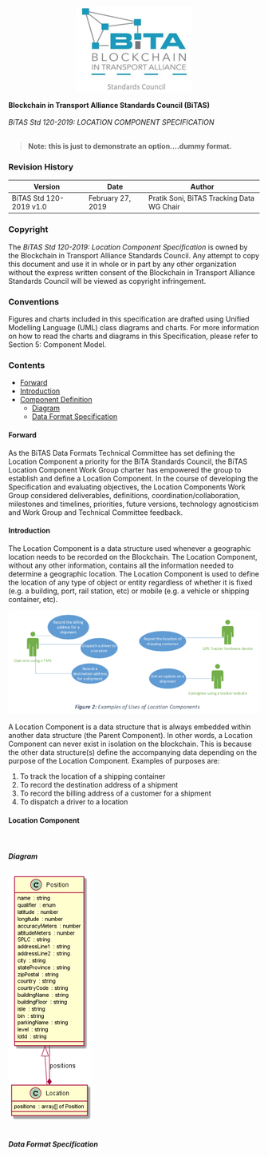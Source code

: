 <p align="center">
  <img src="bsc-logo.png">
</p>

**Blockchain in Transport Alliance Standards Council (BiTAS)**
</br></br>
*BiTAS Std 120-2019: LOCATION COMPONENT SPECIFICATION*
</br></br>


> **Note:  this is just to demonstrate an option....dummy format.**

### Revision History

Version | Date | Author
---------|----------|---------
 BiTAS Std 120-2019 v1.0 | February 27, 2019 | Pratik Soni, BiTAS Tracking Data WG Chair

### Copyright

The *BiTAS Std 120-2019: Location Component Specification* is owned by the Blockchain in Transport Alliance Standards Council. Any attempt to copy this document and use it in whole or in part by any other organization without the express written consent of the Blockchain in Transport Alliance Standards Council will be viewed as copyright infringement.

### Conventions

Figures and charts included in this specification are drafted using Unified Modelling Language (UML) class diagrams and charts. For more information on how to read the charts and diagrams in this Specification, please refer to Section 5: Component Model.

### Contents

- [Forward](#forward)
- [Introduction](#introduction)
- [Component Definition](#location-component)
  - [Diagram](#diagram) 
  - [Data Format Specification](#spec)

#### Forward

As the BiTAS Data Formats Technical Committee has set defining the Location Component a priority for the BiTA Standards Council, the BiTAS Location Component Work Group charter has empowered the group to establish and define a Location Component. In the course of developing the Specification and evaluating objectives, the Location Components Work Group considered deliverables, definitions, coordination/collaboration, milestones and timelines, priorities, future versions, technology agnosticism and Work Group and Technical Committee feedback.

#### Introduction

The Location Component is a data structure used whenever a geographic location needs to be recorded on the Blockchain. The Location Component, without any other information, contains all the information needed to determine a geographic location.  The Location Component is used to define the location of any type of object or entity regardless of whether it is fixed (e.g. a building, port, rail station, etc) or mobile (e.g. a vehicle or shipping container, etc).

![figure2](location-figure2.png)

A Location Component is a data structure that is always embedded within another data structure (the Parent Component). In other words, a Location Component can never exist in isolation on the blockchain. This is because the other data structure(s) define the accompanying data depending on the purpose of the Location Component. Examples of purposes are:
1. To track the location of a shipping container
2. To record the destination address of a shipment
3. To record the billing address of a customer for a shipment
4. To dispatch a driver to a location

#### Location Component

</br>

##### Diagram

![BSC Logo](location.png)
</br>
</br>

##### Data Format Specification

</br>
</br>
